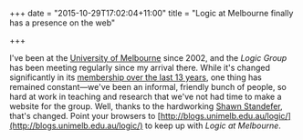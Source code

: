 +++
date = "2015-10-29T17:02:04+11:00"
title = "Logic at Melbourne finally has a presence on the web"

+++

I've been at the [University of Melbourne](http://unimelb.edu.au/) since 2002, and the *Logic Group* has been meeting regularly since my arrival there. While it's changed significantly in its [membership over the last 13 years](http://blogs.unimelb.edu.au/logic/people/), one thing has remained constant—we've been an informal, friendly bunch of people, so hard at work in teaching and research that we've not had time to make a website for the group. Well, thanks to the hardworking [Shawn Standefer](http://standefer.net), that's changed. Point your browsers to [http://blogs.unimelb.edu.au/logic/](http://blogs.unimelb.edu.au/logic/) to keep up with *Logic at Melbourne*.

<!--more-->

